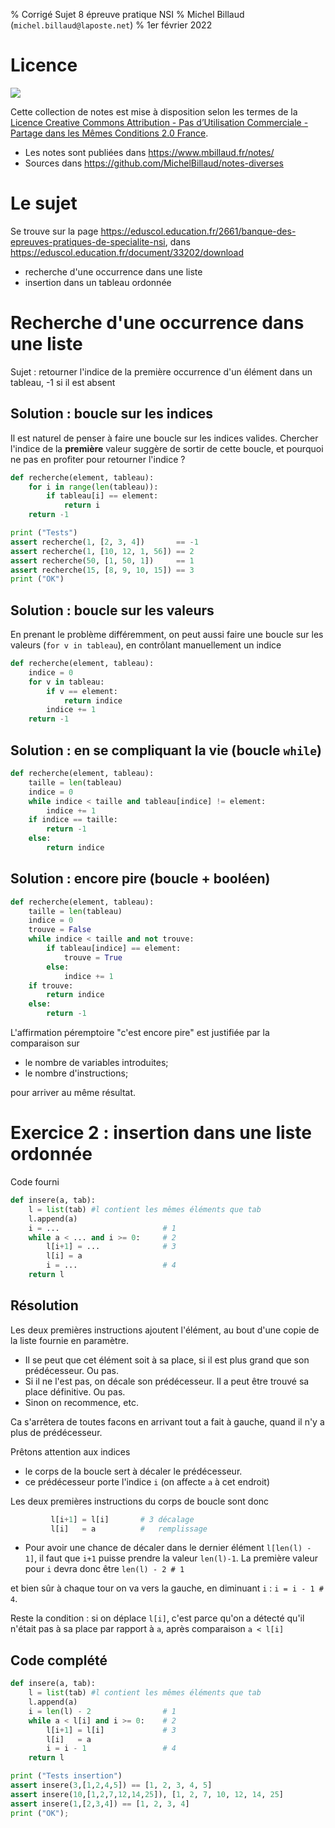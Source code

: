 % Corrigé Sujet 8 épreuve pratique NSI 
% Michel Billaud (`michel.billaud@laposte.net`)
% 1er février 2022


# Licence

![](https://i.creativecommons.org/l/by-nc-sa/2.0/fr/88x31.png)

Cette collection de notes est mise à disposition selon les termes de la
[Licence Creative Commons Attribution -
Pas d’Utilisation Commerciale - Partage dans les Mêmes Conditions 2.0 France](http://creativecommons.org/licenses/by-nc-sa/2.0/fr/).

- Les notes sont publiées dans  <https://www.mbillaud.fr/notes/>
- Sources dans <https://github.com/MichelBillaud/notes-diverses>

# Le sujet 

Se trouve sur la page 
<https://eduscol.education.fr/2661/banque-des-epreuves-pratiques-de-specialite-nsi>, 
dans <https://eduscol.education.fr/document/33202/download>

- recherche d'une occurrence dans une liste
- insertion dans un tableau ordonnée


# Recherche d'une occurrence dans une liste

Sujet : retourner l'indice de la première occurrence d'un
élément dans un tableau, -1 si il est absent

## Solution : boucle sur les indices

Il est naturel de penser à faire une boucle sur les indices
valides. Chercher l'indice de la **première** valeur
suggère de sortir de cette boucle, et pourquoi ne pas en profiter pour retourner l'indice ?

~~~python
def recherche(element, tableau):
    for i in range(len(tableau)):
        if tableau[i] == element:
            return i
    return -1

print ("Tests")
assert recherche(1, [2, 3, 4])       == -1
assert recherche(1, [10, 12, 1, 56]) == 2
assert recherche(50, [1, 50, 1])     == 1
assert recherche(15, [8, 9, 10, 15]) == 3
print ("OK")
~~~

## Solution : boucle sur les valeurs

En prenant le problème différemment, on peut aussi faire une boucle
sur les valeurs (`for v in tableau`), en contrôlant manuellement un
indice

~~~python
def recherche(element, tableau):
	indice = 0
    for v in tableau:
        if v == element:
            return indice
		indice += 1
    return -1
~~~


## Solution : en se compliquant la vie (boucle `while`)

~~~python
def recherche(element, tableau):
	taille = len(tableau)
	indice = 0
	while indice < taille and tableau[indice] != element:
		indice += 1
	if indice == taille:
		return -1
	else:
		return indice
~~~


## Solution : encore pire (boucle + booléen)

~~~python
def recherche(element, tableau):
	taille = len(tableau)
	indice = 0
	trouve = False
	while indice < taille and not trouve:
		if tableau[indice] == element:
			trouve = True
		else:
			indice += 1
	if trouve:
		return indice
	else:
		return -1
~~~


L'affirmation péremptoire "c'est encore pire" est justifiée
par la comparaison sur

- le nombre de variables introduites;
- le nombre d'instructions;

pour arriver au même résultat.


# Exercice 2 : insertion dans une liste ordonnée


Code fourni

~~~python
def insere(a, tab):
    l = list(tab) #l contient les mêmes éléments que tab
    l.append(a)
    i = ...                       # 1
    while a < ... and i >= 0:     # 2
        l[i+1] = ...              # 3
        l[i] = a                  
        i = ...                   # 4
    return l
~~~


## Résolution

Les deux premières instructions ajoutent l'élément, au bout d'une
copie de la liste fournie en paramètre.

- Il se peut que cet élément soit à sa place, si il est plus grand que
son prédécesseur. Ou pas.  
- Si il ne l'est pas, on décale son prédécesseur. Il a peut être trouvé sa place
  définitive. Ou pas.
- Sinon on recommence, etc.

Ca s'arrêtera de toutes facons en arrivant tout a fait à gauche,
quand il n'y a plus de prédécesseur.

Prêtons attention aux indices

- le corps de la boucle sert à décaler le prédécesseur. 
- ce prédécesseur porte l'indice `i` (on affecte `a` à cet endroit)

Les deux premières instructions du corps de boucle sont donc

~~~python
         l[i+1] = l[i]       # 3 décalage
		 l[i]   = a          #   remplissage
~~~

- Pour avoir une chance de décaler dans le dernier élément
`l[len(l) - 1]`, il faut que `i+1` puisse prendre la valeur `len(l)-1`. 
La première valeur pour `i` devra donc être `len(l) - 2 # 1` 


et bien sûr à chaque tour on va vers la gauche, en diminuant `i` :   `i = i - 1 # 4`.


Reste la condition : si on déplace `l[i]`, c'est parce qu'on
a détecté qu'il n'était pas à sa place par rapport à `a`, 
après comparaison `a < l[i]`

## Code complété

~~~python 
def insere(a, tab):
    l = list(tab) #l contient les mêmes éléments que tab
    l.append(a)
    i = len(l) - 2                # 1
    while a < l[i] and i >= 0:    # 2
        l[i+1] = l[i]             # 3
        l[i]   = a                  
        i = i - 1                 # 4
    return l

print ("Tests insertion")
assert insere(3,[1,2,4,5]) == [1, 2, 3, 4, 5]
assert insere(10,[1,2,7,12,14,25]), [1, 2, 7, 10, 12, 14, 25]
assert insere(1,[2,3,4]) == [1, 2, 3, 4]
print ("OK");
~~~
